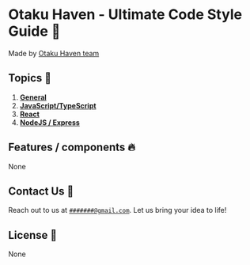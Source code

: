 # Otaku Haven - Ultimate Code Style Guide 🌟

Made by [Otaku Haven team](https://otaku-haven.com)

## Topics 🚀

1. [**General**](docs/general.md)
2. [**JavaScript/TypeScript**](docs/javascript-typescript.md)
3. [**React**](docs/react.md)
4. [**NodeJS / Express**](docs/node-express.md)


## Features / components 🔥

None

## Contact Us 📧

Reach out to us at [`#######@gmail.com`](###@gmail.com). Let us bring your idea to life!

## License 📜

None
